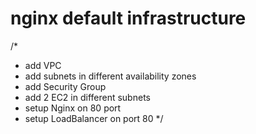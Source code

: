 # nginx default infrastructure
/*
- add VPC
- add subnets in different availability zones
- add Security Group
- add 2 EC2 in different subnets
- setup Nginx on 80 port
- setup LoadBalancer on port 80
*/
